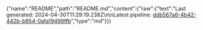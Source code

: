 {"name":"README","path":"README.md","content":{"raw":{"text":"Last generated: 2024-04-30T11:29:19.238Z\n\nLatest pipeline: [ddb567a6-4b42-442b-b854-0afa19499ffb](/pipeline/ddb567a6-4b42-442b-b854-0afa19499ffb)","type":"md"}}}